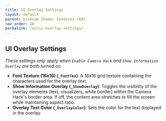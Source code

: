 ```yaml
---
title: UI Overlay Settings
layout: default
parent: pixOcam Shader Features (EN)
nav_order: 10
permalink: /en/ui-overlay-settings/
---
```


## UI Overlay Settings

*These settings only apply when `Enable Camera Hack` and `Show Information Overlay` are both turned on.*

*   **Font Texture (16x16) (`_FontTex`)**:
    A 16x16 grid texture containing the characters used for the overlay text.
*   **Show Information Overlay (`_ShowOverlay`)**:
    Toggles the visibility of the overlay elements (text, visualizers, white border) within the Camera Hack's border area. If off, the content area stretches to fill the screen while maintaining aspect ratio.
*   **Overlay Text Color (`_OverlayColor`)**:
    Sets the color for the text displayed in the overlay. 